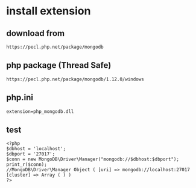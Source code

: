 # install extension

## download from 
````
https://pecl.php.net/package/mongodb
````

## php package (Thread Safe)
````
https://pecl.php.net/package/mongodb/1.12.0/windows
````

## php.ini 
````
extension=php_mongodb.dll
````

## test 
````
<?php
$dbhost = 'localhost';
$dbport = '27017';
$conn = new MongoDB\Driver\Manager("mongodb://$dbhost:$dbport");
print_r($conn);
//MongoDB\Driver\Manager Object ( [uri] => mongodb://localhost:27017 [cluster] => Array ( ) )
?>
````

